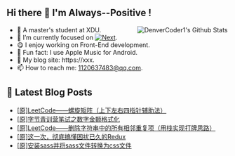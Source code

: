 ## Hi there 👋 I'm Always--Positive !
<div>
  <img alt="DenverCoder1's Github Stats" src="https://denvercoder1-github-readme-stats.vercel.app/api?username=qq1120637483&show_icons=true&count_private=true&theme=react&hide_border=true&hide_title=true&bg_color=1F222E&title_color=F85D7F&icon_color=F8D866" align= "right" />

- 🎒 A master's student at XDU. 
- 🔬 I’m currently focused on [![Next](https://img.shields.io/badge/-Next-brightgreen)](https://). 
- 😋 I enjoy working on Front-End development.
- 🎵 Fun fact: I use Apple Music for Android.
- 📝 My blog site: https://xxx.
- 📫 How to reach me:  1120637483@qq.com.
</div>  


## 📕 Latest Blog Posts

<!-- BLOG-POST-LIST:START -->
- [[原]LeetCode——螺旋矩阵（上下左右四指针辅助法）](https://blog.csdn.net/sinat_41696687/article/details/122488254)
- [[原]字节青训营笔试之数字金额格式化](https://blog.csdn.net/sinat_41696687/article/details/122467471)
- [[原]LeetCode——删除字符串中的所有相邻重复项（用栈实现打牌思路）](https://blog.csdn.net/sinat_41696687/article/details/122386965)
- [[原]这一次，彻底搞懂困扰已久的Redux](https://blog.csdn.net/sinat_41696687/article/details/122376142)
- [[原]安装sass并将sass文件转换为css文件](https://blog.csdn.net/sinat_41696687/article/details/122368055)
<!-- BLOG-POST-LIST:END -->









